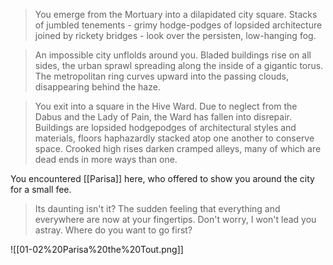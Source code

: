 > You emerge from the Mortuary into a dilapidated city square. Stacks of jumbled tenements - grimy hodge-podges of lopsided architecture joined by rickety bridges - look over the persisten, low-hanging fog.

> An impossible city unflolds around you. Bladed buildings rise on all sides, the urban sprawl spreading along the inside of a gigantic torus. The metropolitan ring curves upward into the passing clouds, disappearing behind the haze.

> You exit into a square in the Hive Ward. Due to neglect from the Dabus and the Lady of Pain, the Ward has fallen into disrepair. Buildings are lopsided hodgepodges of architectural styles and materials, floors haphazardly stacked atop one another to conserve space. Crooked high rises darken cramped alleys, many of which are dead ends in more ways than one.

You encountered [[Parisa]] here, who offered to show you around the city for a small fee. 

> Its daunting isn't it? The sudden feeling that everything and everywhere are now at your fingertips. Don't worry, I won't lead you astray. Where do you want to go first?

![[01-02%20Parisa%20the%20Tout.png]]
